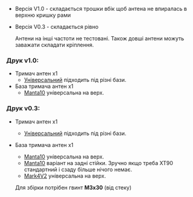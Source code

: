 * Версія V1.0 - складається трошки вбік щоб антена не впиралась в верхню кришку рами
* Версія V0.3 - складається рівно

    Антени на інші частоти не тестовані. 
    Також довші антени можуть заважати складати кріплення.

### Друк v1.0:
- Тримач антен x1
  - [Універсальний](https://raw.githubusercontent.com/dmytr0/glory_to_ukraine/refs/heads/master/FPV_ANT_mount/manta10/v1.0/rx_ant_mount_manta_10_v1.0.stl) підходить під різні бази.
- База тримача антен x1
  - [Manta10](https://raw.githubusercontent.com/dmytr0/glory_to_ukraine/refs/heads/master/FPV_ANT_mount/manta10/v1.0/foldable_ant_mount_base_manta10_v1.0.stl) універсальна на верх.

### Друк v0.3:
- Тримач антен x1
    - [Універсальний](https://raw.githubusercontent.com/dmytr0/glory_to_ukraine/refs/heads/master/FPV_ANT_mount/manta10/v0.3/rx_ant_mount_manta_10_v0.3.stl) підходить під різні бази.
- База тримача антен x1
    - [Manta10](https://raw.githubusercontent.com/dmytr0/glory_to_ukraine/refs/heads/master/FPV_ANT_mount/manta10/v0.3/foldable_ant_mount_base_manta10_v0.3.stl) універсальна на верх.
    - [Manta10](https://raw.githubusercontent.com/dmytr0/glory_to_ukraine/refs/heads/master/FPV_ANT_mount/manta10/v0.3/foldable_back_standoff_ant_mount_base_manta10_v0.3.stl) варіант на задні стійки. Зручно якщо треба XT90 стандартний і сзаду більше нічого немає.
    - [Mark4V2](https://raw.githubusercontent.com/dmytr0/glory_to_ukraine/refs/heads/master/FPV_ANT_mount/foldable_ant_mount_base_mark4_v0.3.stl) універсальна на верх.


    Для збірки потрібен гвинт **M3x30** (від стеку)